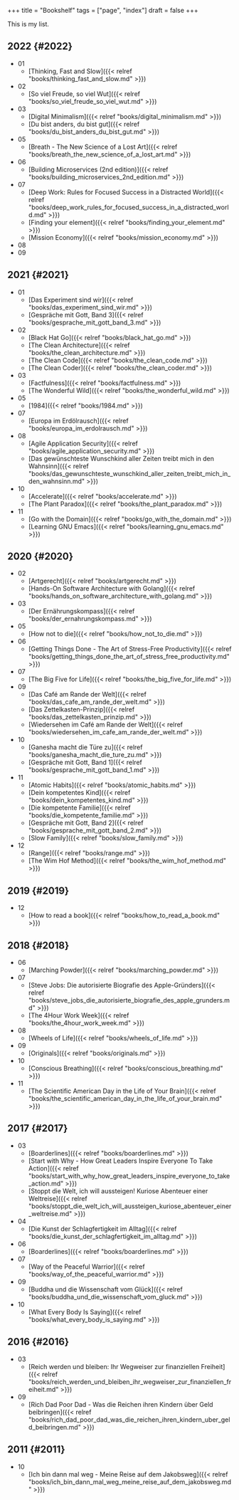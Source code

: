 +++
title = "Bookshelf"
tags = ["page", "index"]
draft = false
+++

This is my list.


## 2022 {#2022}

-   01
    -   [Thinking, Fast and Slow]({{< relref "books/thinking_fast_and_slow.md" >}})
-   02
    -   [So viel Freude, so viel Wut]({{< relref "books/so_viel_freude_so_viel_wut.md" >}})
-   03
    -   [Digital Minimalism]({{< relref "books/digital_minimalism.md" >}})
    -   [Du bist anders, du bist gut]({{< relref "books/du_bist_anders_du_bist_gut.md" >}})
-   05
    -   [Breath - The New Science of a Lost Art]({{< relref "books/breath_the_new_science_of_a_lost_art.md" >}})
-   06
    -   [Building Microservices (2nd edition)]({{< relref "books/building_microservices_2nd_edition.md" >}})
-   07
    -   [Deep Work: Rules for Focused Success in a Distracted World]({{< relref "books/deep_work_rules_for_focused_success_in_a_distracted_world.md" >}})
    -   [Finding your element]({{< relref "books/finding_your_element.md" >}})
    -   [Mission Economy]({{< relref "books/mission_economy.md" >}})
-   08
-   09


## 2021 {#2021}

-   01
    -   [Das Experiment sind wir]({{< relref "books/das_experiment_sind_wir.md" >}})
    -   [Gespräche mit Gott, Band 3]({{< relref "books/gesprache_mit_gott_band_3.md" >}})
-   02
    -   [Black Hat Go]({{< relref "books/black_hat_go.md" >}})
    -   [The Clean Architecture]({{< relref "books/the_clean_architecture.md" >}})
    -   [The Clean Code]({{< relref "books/the_clean_code.md" >}})
    -   [The Clean Coder]({{< relref "books/the_clean_coder.md" >}})
-   03
    -   [Factfulness]({{< relref "books/factfulness.md" >}})
    -   [The Wonderful Wild]({{< relref "books/the_wonderful_wild.md" >}})
-   05
    -   [1984]({{< relref "books/1984.md" >}})
-   07
    -   [Europa im Erdölrausch]({{< relref "books/europa_im_erdolrausch.md" >}})
-   08
    -   [Agile Application Security]({{< relref "books/agile_application_security.md" >}})
    -   [Das gewünschteste Wunschkind aller Zeiten treibt mich in den Wahnsinn]({{< relref "books/das_gewunschteste_wunschkind_aller_zeiten_treibt_mich_in_den_wahnsinn.md" >}})
-   10
    -   [Accelerate]({{< relref "books/accelerate.md" >}})
    -   [The Plant Paradox]({{< relref "books/the_plant_paradox.md" >}})
-   11
    -   [Go with the Domain]({{< relref "books/go_with_the_domain.md" >}})
    -   [Learning GNU Emacs]({{< relref "books/learning_gnu_emacs.md" >}})


## 2020 {#2020}

-   02
    -   [Artgerecht]({{< relref "books/artgerecht.md" >}})
    -   [Hands-On Software Architecture with Golang]({{< relref "books/hands_on_software_architecture_with_golang.md" >}})
-   03
    -   [Der Ernährungskompass]({{< relref "books/der_ernahrungskompass.md" >}})
-   05
    -   [How not to die]({{< relref "books/how_not_to_die.md" >}})
-   06
    -   [Getting Things Done - The Art of Stress-Free Productivity]({{< relref "books/getting_things_done_the_art_of_stress_free_productivity.md" >}})
-   07
    -   [The Big Five for Life]({{< relref "books/the_big_five_for_life.md" >}})
-   09
    -   [Das Café am Rande der Welt]({{< relref "books/das_cafe_am_rande_der_welt.md" >}})
    -   [Das Zettelkasten-Prinzip]({{< relref "books/das_zettelkasten_prinzip.md" >}})
    -   [Wiedersehen im Café am Rande der Welt]({{< relref "books/wiedersehen_im_cafe_am_rande_der_welt.md" >}})
-   10
    -   [Ganesha macht die Türe zu]({{< relref "books/ganesha_macht_die_ture_zu.md" >}})
    -   [Gespräche mit Gott, Band 1]({{< relref "books/gesprache_mit_gott_band_1.md" >}})
-   11
    -   [Atomic Habits]({{< relref "books/atomic_habits.md" >}})
    -   [Dein kompetentes Kind]({{< relref "books/dein_kompetentes_kind.md" >}})
    -   [Die kompetente Familie]({{< relref "books/die_kompetente_familie.md" >}})
    -   [Gespräche mit Gott, Band 2]({{< relref "books/gesprache_mit_gott_band_2.md" >}})
    -   [Slow Family]({{< relref "books/slow_family.md" >}})
-   12
    -   [Range]({{< relref "books/range.md" >}})
    -   [The Wim Hof Method]({{< relref "books/the_wim_hof_method.md" >}})


## 2019 {#2019}

-   12
    -   [How to read a book]({{< relref "books/how_to_read_a_book.md" >}})


## 2018 {#2018}

-   06
    -   [Marching Powder]({{< relref "books/marching_powder.md" >}})
-   07
    -   [Steve Jobs: Die autorisierte Biografie des Apple-Gründers]({{< relref "books/steve_jobs_die_autorisierte_biografie_des_apple_grunders.md" >}})
    -   [The 4Hour Work Week]({{< relref "books/the_4hour_work_week.md" >}})
-   08
    -   [Wheels of Life]({{< relref "books/wheels_of_life.md" >}})
-   09
    -   [Originals]({{< relref "books/originals.md" >}})
-   10
    -   [Conscious Breathing]({{< relref "books/conscious_breathing.md" >}})
-   11
    -   [The Scientific American Day in the Life of Your Brain]({{< relref "books/the_scientific_american_day_in_the_life_of_your_brain.md" >}})


## 2017 {#2017}

-   03
    -   [Boarderlines]({{< relref "books/boarderlines.md" >}})
    -   [Start with Why - How Great Leaders Inspire Everyone To Take Action]({{< relref "books/start_with_why_how_great_leaders_inspire_everyone_to_take_action.md" >}})
    -   [Stoppt die Welt, ich will aussteigen! Kuriose Abenteuer einer Weltreise]({{< relref "books/stoppt_die_welt_ich_will_aussteigen_kuriose_abenteuer_einer_weltreise.md" >}})
-   04
    -   [Die Kunst der Schlagfertigkeit im Alltag]({{< relref "books/die_kunst_der_schlagfertigkeit_im_alltag.md" >}})
-   06
    -   [Boarderlines]({{< relref "books/boarderlines.md" >}})
-   07
    -   [Way of the Peaceful Warrior]({{< relref "books/way_of_the_peaceful_warrior.md" >}})
-   09
    -   [Buddha und die Wissenschaft vom Glück]({{< relref "books/buddha_und_die_wissenschaft_vom_gluck.md" >}})
-   10
    -   [What Every Body Is Saying]({{< relref "books/what_every_body_is_saying.md" >}})


## 2016 {#2016}

-   03
    -   [Reich werden und bleiben: Ihr Wegweiser zur finanziellen Freiheit]({{< relref "books/reich_werden_und_bleiben_ihr_wegweiser_zur_finanziellen_freiheit.md" >}})
-   09
    -   [Rich Dad Poor Dad - Was die Reichen ihren Kindern über Geld beibringen]({{< relref "books/rich_dad_poor_dad_was_die_reichen_ihren_kindern_uber_geld_beibringen.md" >}})


## 2011 {#2011}

-   10
    -   [Ich bin dann mal weg - Meine Reise auf dem Jakobsweg]({{< relref "books/ich_bin_dann_mal_weg_meine_reise_auf_dem_jakobsweg.md" >}})